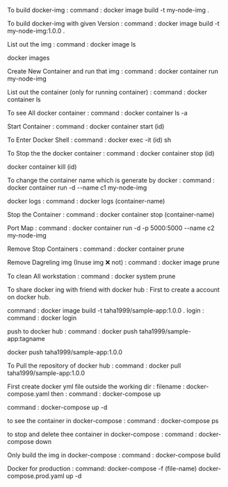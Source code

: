 To build docker-img : 
command : docker image build -t my-node-img .

To build docker-img with given Version : 
command : docker image build -t my-node-img:1.0.0 .

List out the img : 
command : docker image ls 
<!-- or --> 
docker images

<!-- Container -->

Create New Container and run that img : 
command : docker container run my-node-img

List out the container (only for running container) : 
command : docker container ls

To see All docker container : 
command : docker container ls -a

Start Container : 
command : docker container start (id)

To Enter Docker Shell : 
command : docker exec -it (id) sh

To Stop the the docker container : 
command : docker container stop (id)
<!-- or -->
docker container kill (id)

To change the container name which is generate by docker : 
command :  docker container run -d --name c1 my-node-img

docker logs : 
command : docker logs (container-name)

Stop the Container : 
command : docker container stop (container-name)

Port Map : 
command : docker container run -d -p 5000:5000  --name c2 my-node-img

Remove Stop Containers : 
command : docker container prune

Remove Dagreling img (Inuse img ❌ not) : 
command : docker image prune

To clean All workstation : 
command : docker system prune


To share docker ing with friend with docker hub :
First to create a account on docker hub. 
<!-- or -->
command : docker image build -t taha1999/sample-app:1.0.0 .
login : command : docker login

push to docker hub : 
command : docker push taha1999/sample-app:tagname
<!-- or -->
docker push taha1999/sample-app:1.0.0

To Pull the repository of docker hub : 
command : docker pull taha1999/sample-app:1.0.0


<!-- Docker compose  -->
<!-- which is used for automation in docker  or multiple container application  -->

First create docker yml file outside the working dir : 
filename : docker-compose.yaml
then : 
command : docker-compose up 
<!-- or for run in background -->
command : docker-compose up -d

to see the container in docker-compose : 
command : docker-compose ps

to stop and delete thee container in docker-compose : 
command : docker-compose down 

Only build the img in docker-compose : 
command : docker-compose build

<!-- for production -->
Docker for production : 
command: docker-compose -f (file-name) docker-compose.prod.yaml up -d

